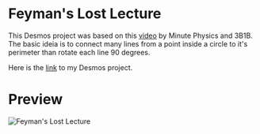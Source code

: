 # Feyman's Lost Lecture

This Desmos project was based on this [video](https://youtu.be/xdIjYBtnvZU) by Minute Physics and 3B1B. The basic ideia is to connect many lines
from a point inside a circle to it's perimeter than rotate each line 90 degrees.

Here is the [link](https://www.desmos.com/calculator/znbbahtht0) to my Desmos project.


# Preview


![Feyman's Lost Lecture](https://user-images.githubusercontent.com/91396656/215156222-8163aa59-c5b5-42ad-ab5c-6596a33f9222.gif)

